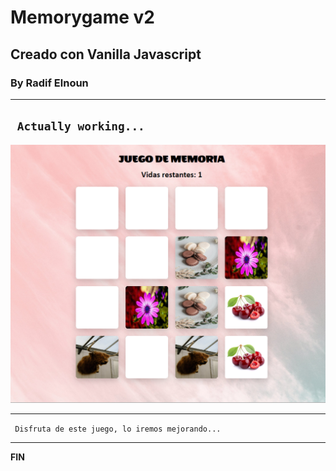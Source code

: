 # Memorygame v2

## Creado con Vanilla Javascript
### By Radif Elnoun
---
<code> Actually working... </code>
---
![Alt text](https://github.com/SirSuk/memorygame/blob/b0a6420cb0817971e9d2450710008a0b91debaac/assets/portada.png)

----

<code> Disfruta de este juego, lo iremos mejorando... </code>

----

<strong>FIN</strong>
